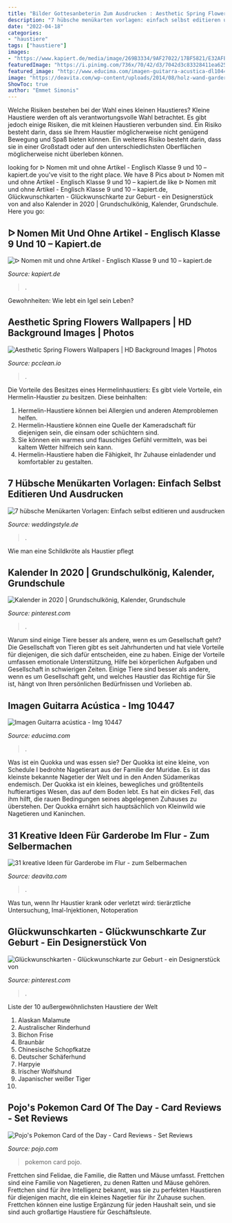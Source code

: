 ```yaml
---
title: "Bilder Gottesanbeterin Zum Ausdrucken : Aesthetic Spring Flowers Wallpapers"
description: "7 hübsche menükarten vorlagen: einfach selbst editieren und ausdrucken"
date: "2022-04-18"
categories:
- "haustiere"
tags: ["haustiere"]
images:
- "https://www.kapiert.de/media/image/269B3334/9AF27022/17BF5821/E32AFE05.png"
featuredImage: "https://i.pinimg.com/736x/70/42/d3/7042d3c83328411ea6257284ba078f83.jpg"
featured_image: "http://www.educima.com/imagen-guitarra-acustica-dl10447.jpg"
image: "https://deavita.com/wp-content/uploads/2014/08/holz-wand-garderobe-selber-bauen-idee.jpg"
ShowToc: true
author: "Emmet Simonis"
---
```



Welche Risiken bestehen bei der Wahl eines kleinen Haustieres?
Kleine Haustiere werden oft als verantwortungsvolle Wahl betrachtet. Es gibt jedoch einige Risiken, die mit kleinen Haustieren verbunden sind. Ein Risiko besteht darin, dass sie Ihrem Haustier möglicherweise nicht genügend Bewegung und Spaß bieten können. Ein weiteres Risiko besteht darin, dass sie in einer Großstadt oder auf den unterschiedlichsten Oberflächen möglicherweise nicht überleben können.

	

		
looking for ᐅ Nomen mit und ohne Artikel - Englisch Klasse 9 und 10 – kapiert.de you've visit to the right place. We have 8 Pics about ᐅ Nomen mit und ohne Artikel - Englisch Klasse 9 und 10 – kapiert.de like ᐅ Nomen mit und ohne Artikel - Englisch Klasse 9 und 10 – kapiert.de, Glückwunschkarten - Glückwunschkarte zur Geburt - ein Designerstück von and also Kalender in 2020 | Grundschulkönig, Kalender, Grundschule. Here you go:
		
    
## ᐅ Nomen Mit Und Ohne Artikel - Englisch Klasse 9 Und 10 – Kapiert.de

<img loading=lazy src="https://www.kapiert.de/media/image/269B3334/9AF27022/17BF5821/E32AFE05.png" onerror="this.onerror=null;this.src='https://tse3.mm.bing.net/th?id=OIP._EIcbiA1iPyQJKUSHGBULwAAAA&amp;pid=15.1';" alt="ᐅ Nomen mit und ohne Artikel - Englisch Klasse 9 und 10 – kapiert.de">

_Source: kapiert.de_

>. 

	

Gewohnheiten: Wie lebt ein Igel sein Leben?

    
## Aesthetic Spring Flowers Wallpapers | HD Background Images | Photos

<img loading=lazy src="https://www.pcclean.io/wp-content/uploads/2020/4/nQJ7fe.jpg" onerror="this.onerror=null;this.src='https://tse3.mm.bing.net/th?id=OIP.fe9UTktzlvVOebmuUuRQugHaJ3&amp;pid=15.1';" alt="Aesthetic Spring Flowers Wallpapers | HD Background Images | Photos">

_Source: pcclean.io_

>. 

	

Die Vorteile des Besitzes eines Hermelinhaustiers:
Es gibt viele Vorteile, ein Hermelin-Haustier zu besitzen. Diese beinhalten:
1. Hermelin-Haustiere können bei Allergien und anderen Atemproblemen helfen.
2. Hermelin-Haustiere können eine Quelle der Kameradschaft für diejenigen sein, die einsam oder schüchtern sind.
3. Sie können ein warmes und flauschiges Gefühl vermitteln, was bei kaltem Wetter hilfreich sein kann.
4. Hermelin-Haustiere haben die Fähigkeit, Ihr Zuhause einladender und komfortabler zu gestalten.

    
## 7 Hübsche Menükarten Vorlagen: Einfach Selbst Editieren Und Ausdrucken

<img loading=lazy src="https://www.weddingstyle.de/wp-content/uploads/2014/11/Menuekarten-Vorlagen2.jpg" onerror="this.onerror=null;this.src='https://tse1.mm.bing.net/th?id=OIP.230Mm1RLbLwxbwm_lmuOPAHaJ4&amp;pid=15.1';" alt="7 hübsche Menükarten Vorlagen: Einfach selbst editieren und ausdrucken">

_Source: weddingstyle.de_

>. 

	

Wie man eine Schildkröte als Haustier pflegt

    
## Kalender In 2020 | Grundschulkönig, Kalender, Grundschule

<img loading=lazy src="https://i.pinimg.com/736x/91/8e/0f/918e0f4c501fc91db212051943bc3e23.jpg" onerror="this.onerror=null;this.src='https://tse1.mm.bing.net/th?id=OIP.3Ygxkc3k7Ykxf0QXuwPwWgHaJ4&amp;pid=15.1';" alt="Kalender in 2020 | Grundschulkönig, Kalender, Grundschule">

_Source: pinterest.com_

>. 

	

Warum sind einige Tiere besser als andere, wenn es um Gesellschaft geht?
Die Gesellschaft von Tieren gibt es seit Jahrhunderten und hat viele Vorteile für diejenigen, die sich dafür entscheiden, eine zu haben. Einige der Vorteile umfassen emotionale Unterstützung, Hilfe bei körperlichen Aufgaben und Gesellschaft in schwierigen Zeiten. Einige Tiere sind besser als andere, wenn es um Gesellschaft geht, und welches Haustier das Richtige für Sie ist, hängt von Ihren persönlichen Bedürfnissen und Vorlieben ab.

    
## Imagen Guitarra Acústica - Img 10447

<img loading=lazy src="http://www.educima.com/imagen-guitarra-acustica-dl10447.jpg" onerror="this.onerror=null;this.src='https://tse1.mm.bing.net/th?id=OIP.eOu1gPsOmWngzlyZhaUYUgHaKc&amp;pid=15.1';" alt="Imagen Guitarra acústica - Img 10447">

_Source: educima.com_

>. 

	

Was ist ein Quokka und was essen sie?
Der Quokka ist eine kleine, von Schedule I bedrohte Nagetierart aus der Familie der Muridae. Es ist das kleinste bekannte Nagetier der Welt und in den Anden Südamerikas endemisch. Der Quokka ist ein kleines, bewegliches und größtenteils huftierartiges Wesen, das auf dem Boden lebt. Es hat ein dickes Fell, das ihm hilft, die rauen Bedingungen seines abgelegenen Zuhauses zu überstehen. Der Quokka ernährt sich hauptsächlich von Kleinwild wie Nagetieren und Kaninchen.

    
## 31 Kreative Ideen Für Garderobe Im Flur - Zum Selbermachen

<img loading=lazy src="https://deavita.com/wp-content/uploads/2014/08/holz-wand-garderobe-selber-bauen-idee.jpg" onerror="this.onerror=null;this.src='https://tse3.mm.bing.net/th?id=OIP.o4THGse1B0lPyBpJVz0OiQHaLJ&amp;pid=15.1';" alt="31 kreative Ideen für Garderobe im Flur - zum Selbermachen">

_Source: deavita.com_

>. 

	

Was tun, wenn Ihr Haustier krank oder verletzt wird: tierärztliche Untersuchung, Imal-Injektionen, Notoperation

    
## Glückwunschkarten - Glückwunschkarte Zur Geburt - Ein Designerstück Von

<img loading=lazy src="https://i.pinimg.com/736x/70/42/d3/7042d3c83328411ea6257284ba078f83.jpg" onerror="this.onerror=null;this.src='https://tse4.mm.bing.net/th?id=OIP.dJe9rKf-1eO-Ego0-s1_MAHaLl&amp;pid=15.1';" alt="Glückwunschkarten - Glückwunschkarte zur Geburt - ein Designerstück von">

_Source: pinterest.com_

>. 

	

Liste der 10 außergewöhnlichsten Haustiere der Welt
1. Alaskan Malamute
2. Australischer Rinderhund
3. Bichon Frise
4. Braunbär
5. Chinesische Schopfkatze
6. Deutscher Schäferhund
7. Harpyie
8. Irischer Wolfshund
9. Japanischer weißer Tiger
10.

    
## Pojo&#039;s Pokemon Card Of The Day - Card Reviews - Set Reviews

<img loading=lazy src="https://www.pojo.com/COTD/2017/May/algx.jpg" onerror="this.onerror=null;this.src='https://tse4.mm.bing.net/th?id=OIP.AWLlEVqFYOaxJzU66koclAAAAA&amp;pid=15.1';" alt="Pojo&#039;s Pokemon Card of the Day - Card Reviews - Set Reviews">

_Source: pojo.com_

>pokemon card pojo. 

	

Frettchen sind Felidae, die Familie, die Ratten und Mäuse umfasst.
Frettchen sind eine Familie von Nagetieren, zu denen Ratten und Mäuse gehören. Frettchen sind für ihre Intelligenz bekannt, was sie zu perfekten Haustieren für diejenigen macht, die ein kleines Nagetier für ihr Zuhause suchen. Frettchen können eine lustige Ergänzung für jeden Haushalt sein, und sie sind auch großartige Haustiere für Geschäftsleute.

